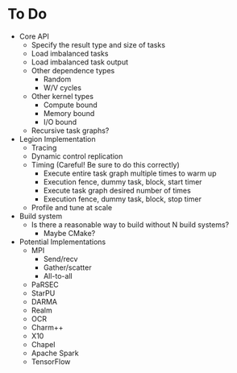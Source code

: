 # To Do

  * Core API
      * Specify the result type and size of tasks
      * Load imbalanced tasks
      * Load imbalanced task output
      * Other dependence types
          * Random
          * W/V cycles
      * Other kernel types
          * Compute bound
          * Memory bound
          * I/O bound
      * Recursive task graphs?
  * Legion Implementation
      * Tracing
      * Dynamic control replication
      * Timing (Careful! Be sure to do this correctly)
          * Execute entire task graph multiple times to warm up
          * Execution fence, dummy task, block, start timer
          * Execute task graph desired number of times
          * Execution fence, dummy task, block, stop timer
      * Profile and tune at scale
  * Build system
      * Is there a reasonable way to build without N build systems?
          * Maybe CMake?
  * Potential Implementations
      * MPI
          * Send/recv
          * Gather/scatter
          * All-to-all
      * PaRSEC
      * StarPU
      * DARMA
      * Realm
      * OCR
      * Charm++
      * X10
      * Chapel
      * Apache Spark
      * TensorFlow
